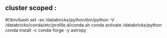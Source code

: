 cluster scoped :
------------------------

#!/bin/bash
set -ex
/databricks/python/bin/python -V
. /databricks/conda/etc/profile.d/conda.sh
conda activate /databricks/python
conda install -c conda-forge -y astropy